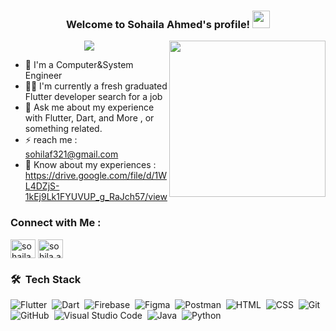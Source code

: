 

<h3 align="center">
  Welcome to Sohaila Ahmed's profile!
  <img src="https://media.giphy.com/media/hvRJCLFzcasrR4ia7z/giphy.gif" width="28">
</h3>

<img align="right" src="https://user-images.githubusercontent.com/63050133/156676671-d5b2e362-97d4-4404-9447-dd71ddfea82f.gif" width = 250px/>

<!-- Typing SVG by DenverCoder1 - https://github.com/DenverCoder1/readme-typing-svg -->
<p align="center">
  <a href="https://github.com/DenverCoder1/readme-typing-svg"><img src="https://readme-typing-svg.herokuapp.com/?lines=Software-Engineer%Flutter%20developer;Always%20learning%20new%20things&font=Fira%20Code&center=true&width=460&height=45&color=f75c7e&vCenter=true&size=22"></a>
</p> 

- 🏢 I'm a Computer&System Engineer 
- 👨‍💻 I'm currently a fresh graduated Flutter developer search for a job
- 💬 Ask me about my experience with Flutter, Dart, and More , or something related.
- ⚡ reach me : sohilaf321@gmail.com
- 📄 Know about my experiences : https://drive.google.com/file/d/1WL4DZjS-1kEj9Lk1FYUVUP_g_RaJch57/view


### Connect with Me :

<a href="https://www.linkedin.com/in/sohaila-ahmed-95321721b" target="blank"><img align="center" src="https://raw.githubusercontent.com/rahuldkjain/github-profile-readme-generator/master/src/images/icons/Social/linked-in-alt.svg" alt="sohaila-ahmed-95321721b" height="30" width="40" /></a>
<a href="https://www.facebook.com/sohila.ahmed.96155" target="blank"><img align="center" src="https://raw.githubusercontent.com/rahuldkjain/github-profile-readme-generator/master/src/images/icons/Social/facebook.svg" alt="sohila.ahmed.96155" height="30" width="40" /></a>

<!-- [![LinkedIn](https://img.shields.io/badge/LinkedIn-%230077B5.svg?logo=linkedin&logoColor=white)](https://www.linkedin.com/in/sohaila-ahmed-95321721b)
[![Facebook](https://img.shields.io/badge/Facebook-%231877F2.svg?logo=Facebook&logoColor=white)](https://www.facebook.com/sohila.ahmed.96155)  -->
<!-- <a href="https://www.linkedin.com/in/sohaila-ahmed-95321721b" target="_blank"><img src="https://img.shields.io/badge/-Ahmed Fahem %20Kirsha-0077B5?style=for-the-badge&logo=Linkedin&logoColor=white"/></a>
<a href="https://www.facebook.com/sohila.ahmed.96155" target="_blank"><img src="https://img.shields.io/badge/-Ahmed M%20Kirsha-0077B5?style=for-the-badge&logo=facebook&logoColor=white"/></a> -->
### 🛠 &nbsp;Tech Stack
![Flutter](https://img.shields.io/badge/-Flutter-05122A?style=flat&logo=flutter)&nbsp;
![Dart](https://img.shields.io/badge/-Dart-05122A?style=flat&logo=dart&logoColor=563D7C)&nbsp;
![Firebase](https://img.shields.io/badge/firebase-icon.svg)&nbsp;
![Figma](https://img.shields.io/badge/figma-%23F24E1E?style=flat&logo=figma&logoColor=white)&nbsp;
![Postman](https://img.shields.io/badge/Postman-FF6C37?style=flat&logo=postman&logoColor=white)&nbsp;
![HTML](https://img.shields.io/badge/-HTML-05122A?style=flat&logo=HTML5)&nbsp;
![CSS](https://img.shields.io/badge/-CSS-05122A?style=flat&logo=CSS3&logoColor=1572B6)&nbsp;
![Git](https://img.shields.io/badge/-Git-05122A?style=flat&logo=git)&nbsp;
![GitHub](https://img.shields.io/badge/-GitHub-05122A?style=flat&logo=github)&nbsp;
![Visual Studio Code](https://img.shields.io/badge/-Visual%20Studio%20Code-05122A?style=flat&logo=visual-studio-code&logoColor=007ACC)&nbsp;
![Java](https://img.shields.io/badge/-Java-05122A?style=flat&logo=Java)&nbsp;
![Python](https://img.shields.io/badge/-Python%20-05122A?style=flat&logo=python)&nbsp;


<!--
**SOHAILA19/SOHAILA19** is a ✨ _special_ ✨ repository because its `README.md` (this file) appears on your GitHub profile.

Here are some ideas to get you started:

- 🔭 I’m currently working on ...
- 🌱 I’m currently learning ...
- 👯 I’m looking to collaborate on ...
- 🤔 I’m looking for help with ...
- 💬 Ask me about ...
- 📫 How to reach me: ...
- 😄 Pronouns: ...
- ⚡ Fun fact: ...
-->
